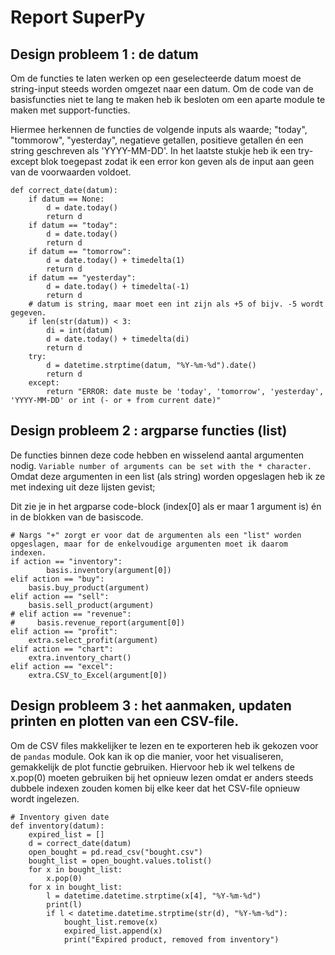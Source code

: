 # Report SuperPy

## Design probleem 1 : de datum 

Om de functies te laten werken op een geselecteerde datum moest de string-input steeds worden omgezet naar een datum. 
Om de code van de basisfuncties niet te lang te maken heb ik besloten om een aparte module te maken met support-functies. 

Hiermee herkennen de functies de volgende inputs als waarde; "today", "tommorow", "yesterday", negatieve getallen, positieve getallen én een string geschreven als 'YYYY-MM-DD'. In het laatste stukje heb ik een try-except blok toegepast zodat ik een error kon geven als de input aan geen van de voorwaarden voldoet. 

    def correct_date(datum):
        if datum == None:
            d = date.today()
            return d
        if datum == "today":
            d = date.today()
            return d
        if datum == "tomorrow":
            d = date.today() + timedelta(1)
            return d
        if datum == "yesterday":
            d = date.today() + timedelta(-1)
            return d
        # datum is string, maar moet een int zijn als +5 of bijv. -5 wordt gegeven.
        if len(str(datum)) < 3:
            di = int(datum)
            d = date.today() + timedelta(di)
            return d
        try:
            d = datetime.strptime(datum, "%Y-%m-%d").date()
            return d
        except:
            return "ERROR: date muste be 'today', 'tomorrow', 'yesterday', 'YYYY-MM-DD' or int (- or + from current date)"



## Design probleem 2 : argparse functies (list)

De functies binnen deze code hebben en wisselend aantal argumenten nodig. `Variable number of arguments can be set with the * character.` 
Omdat deze argumenten in een list (als string) worden opgeslagen heb ik ze met indexing uit deze lijsten gevist; 

Dit zie je in het argparse code-block (index[0] als er maar 1 argument is) én in de blokken van de basiscode. 

    # Nargs "+" zorgt er voor dat de argumenten als een "list" worden opgeslagen, maar for de enkelvoudige argumenten moet ik daarom indexen. 
    if action == "inventory":
            basis.inventory(argument[0])
    elif action == "buy":
        basis.buy_product(argument) 
    elif action == "sell":
        basis.sell_product(argument)
    # elif action == "revenue":
    #     basis.revenue_report(argument[0])
    elif action == "profit": 
        extra.select_profit(argument)  
    elif action == "chart":
        extra.inventory_chart()  
    elif action == "excel":
        extra.CSV_to_Excel(argument[0])



## Design probleem 3 : het aanmaken, updaten printen en plotten van een CSV-file. 

Om de CSV files makkelijker te lezen en te exporteren heb ik gekozen voor de `pandas` module. 
Ook kan ik op die manier, voor het visualiseren, gemakkelijk de plot functie gebruiken. 
Hiervoor heb ik wel telkens de x.pop(0) moeten gebruiken bij het opnieuw lezen omdat er anders steeds dubbele indexen zouden komen bij elke keer dat het CSV-file opnieuw wordt ingelezen. 

    # Inventory given date
    def inventory(datum):
        expired_list = []
        d = correct_date(datum)
        open_bought = pd.read_csv("bought.csv")
        bought_list = open_bought.values.tolist()
        for x in bought_list:
            x.pop(0)
        for x in bought_list:
            l = datetime.datetime.strptime(x[4], "%Y-%m-%d")
            print(l)
            if l < datetime.datetime.strptime(str(d), "%Y-%m-%d"):
                bought_list.remove(x)
                expired_list.append(x)
                print("Expired product, removed from inventory")
